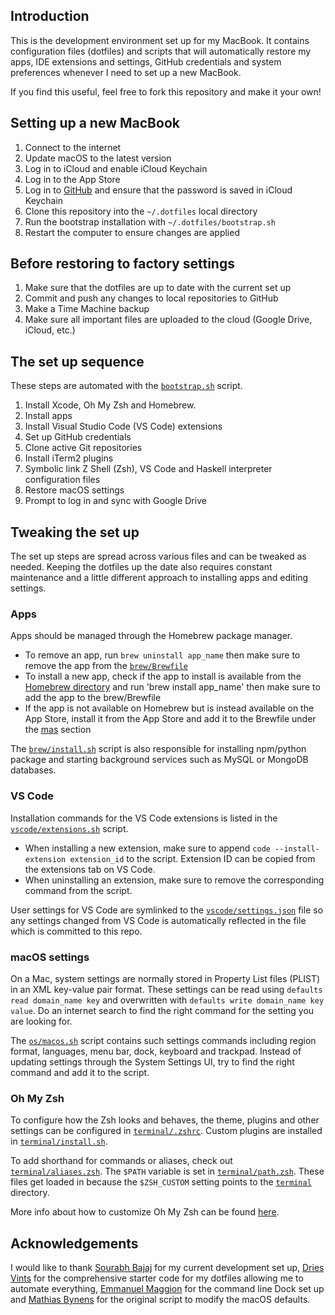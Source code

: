 ## Introduction

This is the development environment set up for my MacBook. It contains configuration files (dotfiles) and scripts that will automatically restore my apps, IDE extensions and settings, GitHub credentials and system preferences whenever I need to set up a new MacBook.

If you find this useful, feel free to fork this repository and make it your own!

## Setting up a new MacBook

1. Connect to the internet
1. Update macOS to the latest version
1. Log in to iCloud and enable iCloud Keychain
1. Log in to the App Store
1. Log in to [GitHub](https://github.com) and ensure that the password is saved in iCloud Keychain
1. Clone this repository into the `~/.dotfiles` local directory
1. Run the bootstrap installation with `~/.dotfiles/bootstrap.sh`
1. Restart the computer to ensure changes are applied

## Before restoring to factory settings

1. Make sure that the dotfiles are up to date with the current set up
1. Commit and push any changes to local repositories to GitHub
1. Make a Time Machine backup
1. Make sure all important files are uploaded to the cloud (Google Drive, iCloud, etc.)

## The set up sequence

These steps are automated with the [`bootstrap.sh`](bootstrap.sh) script.

1. Install Xcode, Oh My Zsh and Homebrew.
2. Install apps
3. Install Visual Studio Code (VS Code) extensions
4. Set up GitHub credentials
5. Clone active Git repositories
6. Install iTerm2 plugins
7. Symbolic link Z Shell (Zsh), VS Code and Haskell interpreter configuration files
8. Restore macOS settings
9. Prompt to log in and sync with Google Drive

## Tweaking the set up

The set up steps are spread across various files and can be tweaked as needed. Keeping the dotfiles up the date also requires constant maintenance and a little different approach to installing apps and editing settings.

### Apps

Apps should be managed through the Homebrew package manager.

- To remove an app, run `brew uninstall app_name` then make sure to remove the app from the [`brew/Brewfile`](brew/Brewfile)
- To install a new app, check if the app to install is available from the [Homebrew directory](https://caskroom.github.io/search) and run 'brew install app_name' then make sure to add the app to the brew/Brewfile
- If the app is not available on Homebrew but is instead available on the App Store, install it from the App Store and add it to the Brewfile under the [mas](https://github.com/mas-cli/mas) section

The [`brew/install.sh`](brew/install.sh) script is also responsible for installing npm/python package and starting background services such as MySQL or MongoDB databases.

### VS Code

Installation commands for the VS Code extensions is listed in the [`vscode/extensions.sh`](vscode/extensions.sh) script.

- When installing a new extension, make sure to append `code --install-extension extension_id` to the script. Extension ID can be copied from the extensions tab on VS Code.
- When uninstalling an extension, make sure to remove the corresponding command from the script.

User settings for VS Code are symlinked to the [`vscode/settings.json`](vscode/settings.json) file so any settings changed from VS Code is automatically reflected in the file which is committed to this repo.

### macOS settings

On a Mac, system settings are normally stored in Property List files (PLIST) in an XML key-value pair format. These settings can be read using `defaults read domain_name key` and overwritten with `defaults write domain_name key value`. Do an internet search to find the right command for the setting you are looking for.

The [`os/macos.sh`](os/macos.sh) script contains such settings commands including region format, languages, menu bar, dock, keyboard and trackpad. Instead of updating settings through the System Settings UI, try to find the right command and add it to the script.

### Oh My Zsh

To configure how the Zsh looks and behaves, the theme, plugins and other settings can be configured in [`terminal/.zshrc`](terminal/.zshrc). Custom plugins are installed in [`terminal/install.sh`](terminal/install.sh).

To add shorthand for commands or aliases, check out [`terminal/aliases.zsh`](terminal/aliases.zsh). The `$PATH` variable is set in [`terminal/path.zsh`](terminal/path.zsh). These files get loaded in because the `$ZSH_CUSTOM` setting points to the [`terminal`](terminal) directory.

More info about how to customize Oh My Zsh can be found [here](https://github.com/robbyrussell/oh-my-zsh/wiki/Customization).

## Acknowledgements

I would like to thank [Sourabh Bajaj](https://sourabhbajaj.com/mac-setup/) for my current development set up, [Dries Vints](https://driesvints.com/blog/getting-started-with-dotfiles) for the comprehensive starter code for my dotfiles allowing me to automate everything, [Emmanuel Maggion](https://gist.github.com/kamui545/c810eccf6281b33a53e094484247f5e8) for the command line Dock set up and [Mathias Bynens](https://mths.be/macos) for the original script to modify the macOS defaults.
